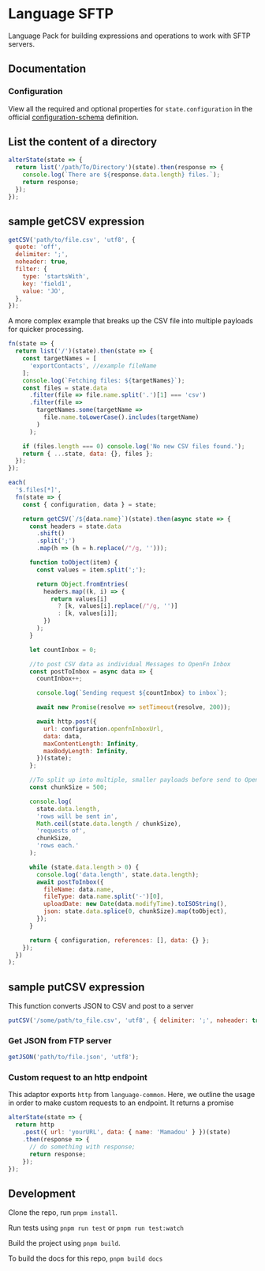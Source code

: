 # Language SFTP

Language Pack for building expressions and operations to work with SFTP servers.

## Documentation

### Configuration

View all the required and optional properties for `state.configuration` in the
official
[configuration-schema](https://docs.openfn.org/adaptors/packages/sftp-configuration-schema/)
definition.

## List the content of a directory

```js
alterState(state => {
  return list('/path/To/Directory')(state).then(response => {
    console.log(`There are ${response.data.length} files.`);
    return response;
  });
});
```

## sample getCSV expression

```js
getCSV('path/to/file.csv', 'utf8', {
  quote: 'off',
  delimiter: ';',
  noheader: true,
  filter: {
    type: 'startsWith',
    key: 'field1',
    value: 'JO',
  },
});
```

A more complex example that breaks up the CSV file into multiple payloads for
quicker processing.

```js
fn(state => {
  return list('/')(state).then(state => {
    const targetNames = [
      'exportContacts', //example fileName
    ];
    console.log(`Fetching files: ${targetNames}`);
    const files = state.data
      .filter(file => file.name.split('.')[1] === 'csv')
      .filter(file =>
        targetNames.some(targetName =>
          file.name.toLowerCase().includes(targetName)
        )
      );

    if (files.length === 0) console.log('No new CSV files found.');
    return { ...state, data: {}, files };
  });
});

each(
  '$.files[*]',
  fn(state => {
    const { configuration, data } = state;

    return getCSV(`/${data.name}`)(state).then(async state => {
      const headers = state.data
        .shift()
        .split(';')
        .map(h => (h = h.replace(/"/g, '')));

      function toObject(item) {
        const values = item.split(';');

        return Object.fromEntries(
          headers.map((k, i) => {
            return values[i]
              ? [k, values[i].replace(/"/g, '')]
              : [k, values[i]];
          })
        );
      }

      let countInbox = 0;

      //to post CSV data as individual Messages to OpenFn Inbox
      const postToInbox = async data => {
        countInbox++;

        console.log(`Sending request ${countInbox} to inbox`);

        await new Promise(resolve => setTimeout(resolve, 200));

        await http.post({
          url: configuration.openfnInboxUrl,
          data: data,
          maxContentLength: Infinity,
          maxBodyLength: Infinity,
        })(state);
      };

      //To split up into multiple, smaller payloads before send to OpenFn Inbox
      const chunkSize = 500;

      console.log(
        state.data.length,
        'rows will be sent in',
        Math.ceil(state.data.length / chunkSize),
        'requests of',
        chunkSize,
        'rows each.'
      );

      while (state.data.length > 0) {
        console.log('data.length', state.data.length);
        await postToInbox({
          fileName: data.name,
          fileType: data.name.split('-')[0],
          uploadDate: new Date(data.modifyTime).toISOString(),
          json: state.data.splice(0, chunkSize).map(toObject),
        });
      }

      return { configuration, references: [], data: {} };
    });
  })
);
```

## sample putCSV expression

This function converts JSON to CSV and post to a server

```js
putCSV('/some/path/to_file.csv', 'utf8', { delimiter: ';', noheader: true });
```

### Get JSON from FTP server

```js
getJSON('path/to/file.json', 'utf8');
```

### Custom request to an http endpoint

This adaptor exports `http` from `language-common`. Here, we outline the usage
in order to make custom requests to an endpoint. It returns a promise

```js
alterState(state => {
  return http
    .post({ url: 'yourURL', data: { name: 'Mamadou' } })(state)
    .then(response => {
      // do something with response;
      return response;
    });
});
```

## Development

Clone the repo, run `pnpm install`.

Run tests using `pnpm run test` or `pnpm run test:watch`

Build the project using `pnpm build`.

To build the docs for this repo, `pnpm build docs`
